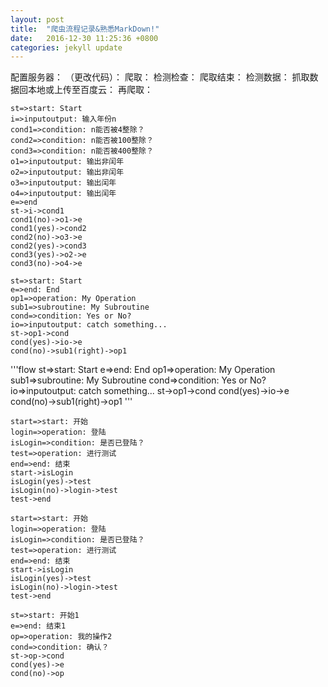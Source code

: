 ```yaml
---
layout: post
title:  "爬虫流程记录&熟悉MarkDown!"
date:   2016-12-30 11:25:36 +0800
categories: jekyll update
---
```

<script src="https://cdnjs.cloudflare.com/ajax/libs/flowchart/1.6.4/flowchart.js"></script>
配置服务器：
（更改代码）：
爬取：
检测检查：
爬取结束：
检测数据：
抓取数据回本地或上传至百度云：
再爬取：


```
st=>start: Start
i=>inputoutput: 输入年份n
cond1=>condition: n能否被4整除？
cond2=>condition: n能否被100整除？
cond3=>condition: n能否被400整除？
o1=>inputoutput: 输出非闰年
o2=>inputoutput: 输出非闰年
o3=>inputoutput: 输出闰年
o4=>inputoutput: 输出闰年
e=>end
st->i->cond1
cond1(no)->o1->e
cond1(yes)->cond2
cond2(no)->o3->e
cond2(yes)->cond3
cond3(yes)->o2->e
cond3(no)->o4->e
```

```flow
st=>start: Start
e=>end: End
op1=>operation: My Operation
sub1=>subroutine: My Subroutine
cond=>condition: Yes or No?
io=>inputoutput: catch something...
st->op1->cond
cond(yes)->io->e
cond(no)->sub1(right)->op1
```

'''flow
st=>start: Start
e=>end: End
op1=>operation: My Operation
sub1=>subroutine: My Subroutine
cond=>condition: Yes or No?
io=>inputoutput: catch something...
st->op1->cond
cond(yes)->io->e
cond(no)->sub1(right)->op1
'''

```flow
start=>start: 开始
login=>operation: 登陆
isLogin=>condition: 是否已登陆？
test=>operation: 进行测试
end=>end: 结束
start->isLogin
isLogin(yes)->test
isLogin(no)->login->test
test->end
```
```
start=>start: 开始
login=>operation: 登陆
isLogin=>condition: 是否已登陆？
test=>operation: 进行测试
end=>end: 结束
start->isLogin
isLogin(yes)->test
isLogin(no)->login->test
test->end
```

```flow
st=>start: 开始1
e=>end: 结束1
op=>operation: 我的操作2
cond=>condition: 确认？
st->op->cond
cond(yes)->e
cond(no)->op
```